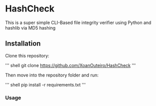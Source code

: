 ﻿# HashCheck

 This is a super simple CLI-Based file integrity verifier using Python and hashlib
 via MD5 hashing

 ## Installation

 Clone this repository:
 
 ''' shell
 git clone https://github.com/XoanOuteiro/HashCheck
 '''

 Then move into the repository folder and run:
 
 ''' shell
 pip install -r requirements.txt
 '''

 ### Usage

